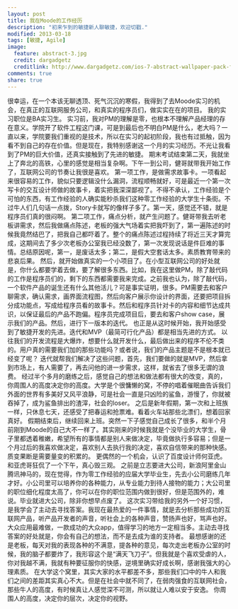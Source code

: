 ```yaml
---
layout: post
title: 我在Moode的工作经历
description: "初来乍到的敏捷新人聊敏捷，欢迎切戳."
modified: 2013-03-18
tags: [敏捷, Agile]
image:
  feature: abstract-3.jpg
  credit: dargadgetz
  creditlink: http://www.dargadgetz.com/ios-7-abstract-wallpaper-pack-for-iphone-5-and-ipod-touch-retina/
comments: true
share: true
---
```


 很幸运，在一个本该无聊透顶、死气沉沉的寒假，我得到了去Moode实习的机会，在真正的互联网服务公司，和真实的程序员们，做实实在在的项目。
        我的实习职位是BA实习生。
        实习前，我对PM的理解是零，也根本不理解产品经理的存在意义。学院开了软件工程这门课，可是到最后也不明白PM是什么，老大吗？一直以来，学院要我们重视的是技术，所以在实习的起初阶段，我也有过抵触，因为看不到自己的存在价值。但是现在，我特别感谢这一个月的实习经历。不光让我看到了PM的巨大价值，还真实接触到了先进的敏捷。
         期末考试结束第二天，我就坐上了奔北的高铁，心里的感觉是相当复杂啊。下午一到公司，健哥就带我开始工作了，互联网公司的节奏让我很是喜欢。
         第一项工作，是做需求故事卡。一项看起来很容易的工作，貌似只要逻辑没什么漏洞，流程顺畅就好，可是最近一个第一次写卡的交互设计师做的故事卡，着实把我深深鄙视了。不得不承认，工作经验是个可怕的东西，有工作经验的人确实能秒杀我们这种零工作经验的大学生十条街。不过牛人们几句话一点拨，Story卡就写的像样子多了。第一天，感觉还不错，就是程序员们真的很闷啊。
         第二项工作，痛点分析，就产生问题了。健哥带我去听老板讲需求，然后我做痛点陈述，老板的强大气场着实把我吓到了，第一遍陈述的时候我竟然结巴了，把我自己都吓着了。整个的痛点陈述过程持续了将近三天才算完成，这期间去了多少次老板办公室我已经没数了，第一次发现说话是件巨难的事情。总结原因呢，第一，是废话太多；第二，是假大空套话太多。素质教育带来的悲哀后果。
         然后，就开始做真实的一个小项目了。在小型互联网公司的好处就是，你什么都要学着去做，要了解很多东西。比如，我在这里做PM，除了敲代码的工作是程序员们的，剩下的东西都需要我来完成。之前我也认为，除了敲代码，一个软件产品的诞生还有什么其他活儿？可是事实证明，很多。PM需要去和客户聊需求，确认需求，画界面流程图，然后向客户展示你设计的界面，还要把项目拆分成功能点，写成给程序员看的故事卡。然后和程序员针对卡的内容和细节达成共识，以保证最后的产品不跑偏。程序员完成项目后，要去和客户show case，展示我们的产品。然后，进行下一版本的迭代。
         也正是从这时候开始，我开始感受到了敏捷开发的先进。迭代和MVP（最简可行化产品）都是相当先进的方式。
         以往我们的开发流程是大爆炸，想要什么就开发什么，最后做出来的程序不伦不类的。用户真的需要我们加的那些功能吗？或者说，我们的产品主题是不是根本就已经变了呢？
         迭代就帮我们解决了这些问题，首先，我们要做的就是MVP，然后拿到市场上，有人需要了，再去问他的进一步需求，这样，就省去了很多无谓的浪费。
         经过半个多月的磨练之后，感觉自己的想法和做法都有很大的改变，真的，你周围人的高度决定你的高度。大学是个很慵懒的窝，不停的唱着催眠曲告诉我们外面的世界有多美好又风平浪静，可是社会一直是只凶险的鲨鱼，游慢了，你就被吞掉了，成为鲨鱼排出的渣滓，社会的loser。
         之后是新年假期，第一次和上班族一样，只休息七天，还感受了把春运和抢票难。看着火车站那些北漂们，想着回家真好。
         假期结束后，继续回来上班。突然一下子感觉自己成长了很多，和半个月前刚到Moode的自己大不一样了。其实刚来的时候我就是个没毕业的大学生，骨子里都透着稚嫩，希望所有的事情都是别人来做决定，毕竟做执行多容易；但是一个月过后的我喜欢做决定，喜欢别人去执行我的决定，喜欢自信带来的那种快感。质变果断是需要量变的积累的。
         更偶然的一个机会，认识了百度设计师何亚虎。和亚虎哥狂侃了一个下午，真心毁三观。
         之前是立志要进大公司，新浪阿里金山腾讯神马的，现在觉得，作为零工作经验的应届大学毕业生，先去小公司磨练几年才好。小公司里可以培养你的各种能力，从专业能力到待人接物的能力；大公司里的职位细化程度太高了，你可以在你的职位范围内做到很好，但是范围外的，难说。毕业就进大公司，除非你想早点废了。
         这次实习带给我的另外一个好习惯，是我学会了主动去寻找答案。我现在最热爱的一件事情，就是去分析那些成功的互联网产品，听产品开发者的声音，听社会上的各种声音，赞扬声也好，骂声也好。大众应用最难做，一款成功的大众app，值得学习的地方一定相当多。主动去寻找答案的好处就是，你会有自己的想法，而不是去成为谁的支持者。
         最想感谢的还是老板，每天对我的表现各种的不满意，提各种的意见，每次走出老板办公室的时候，我的脑子都要炸了，我形容这个是“满天飞刀子”。但我就是个喜欢受虐的人，你对我越不满，我就有种要征服你的快感，逆境里确实好成长啊，感谢我强大的心理素质。
         在大学这个窝里，其实大家的水平都差不多，那些我们口中的牛人和我们之间的差距其实真心不大。但是在社会中就不同了，在弱肉强食的互联网社会，那些牛人的高度，有时候真让人感觉深不可测，所以就让人难以安于安逸。
你周围人的高度，决定你的层次，决定你的视野。
